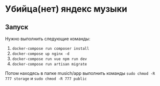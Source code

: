 # Убийца(нет) яндекс музыки

## Запуск

Нужно выполнить следующие команды:

1. `docker-compose run composer install`
2. `docker-compose up nginx -d`
3. `docker-compose run vue npm run dev`
4. `docker-compose run artisan migrate`

Потом находясь в папке musich/app выполнить команды `sudo chmod -R 777 storage` и `sudo chmod -R 777 public`
